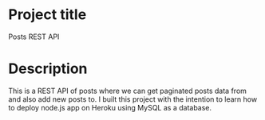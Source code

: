 # Project title
Posts REST API

# Description
This is a REST API of posts where we can get paginated posts data from and also add new posts to. I built this project with the intention to learn how to deploy node.js app on Heroku using MySQL as a database.